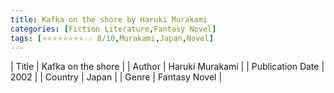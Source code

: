 ```yaml
---
title: Kafka on the shore by Haruki Murakami
categories: [Fiction Literature,Fantasy Novel]
tags: [⭐⭐⭐⭐⭐⭐⭐⭐☆☆ 8/10,Murakami,Japan,Novel]
---     
```

| Title | Kafka on the shore  |
| Author |  Haruki Murakami  |
| Publication Date | 2002   |
| Country | Japan |
| Genre | Fantasy Novel  |
        